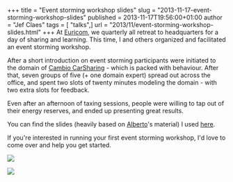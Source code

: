 +++
title = "Event storming workshop slides"
slug = "2013-11-17-event-storming-workshop-slides"
published = 2013-11-17T19:56:00+01:00
author = "Jef Claes"
tags = [ "talks",]
url = "2013/11/event-storming-workshop-slides.html"
+++
At [Euricom](http://euri.com/), we quarterly all retreat to headquarters
for a day of sharing and learning. This time, I and others organized and
facilitated an event storming workshop.  
  
After a short introduction on event storming participants were initiated
to the domain of [Cambio
CarSharing](http://en.wikipedia.org/wiki/Cambio_CarSharing) - which is
packed with behaviour. After that, seven groups of five (+ one domain
expert) spread out across the office, and spent two slots of twenty
minutes modeling the domain - with two extra slots for feedback.  
  
Even after an afternoon of taxing sessions, people were willing to tap
out of their energy reserves, and ended up presenting great results.  
  
You can find the slides (heavily based on
[Alberto](https://twitter.com/ziobrando)'s material) I used
[here](http://www.slideshare.net/jclaes/workshop-event-storming).

If you're interested in running your first event storming workshop, I'd
love to come over and help you get started.  
  
[![](/post/images/thumbnails/2013-11-17-event-storming-workshop-slides-EventStorming.jpg)](/post/images/2013-11-17-event-storming-workshop-slides-EventStorming.jpg)

[![](/post/images/thumbnails/2013-11-17-event-storming-workshop-slides-EventStorming2.jpg)](/post/images/2013-11-17-event-storming-workshop-slides-EventStorming2.jpg)
